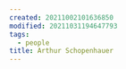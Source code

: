 ```yaml
---
created: 20211002101636850
modified: 20211031194647793
tags:
  - people
title: Arthur Schopenhauer
---
```

